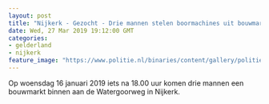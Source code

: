 ```yaml
---
layout: post
title: "Nijkerk - Gezocht - Drie mannen stelen boormachines uit bouwmarkt"
date: Wed, 27 Mar 2019 19:12:00 GMT
categories: 
- gelderland 
- nijkerk 
feature_image: "https://www.politie.nl/binaries/content/gallery/politie/gezocht/verdachten/2019/maart/02-on/2019027694-1.jpg"
---
```


Op woensdag 16 januari 2019 iets na 18.00 uur komen drie mannen een bouwmarkt binnen aan de Watergoorweg in Nijkerk.
